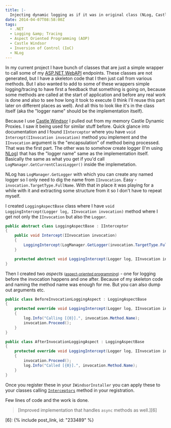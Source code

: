 ```yaml
---
title: |-
  Injecting dynamic logging as if it was in original class (NLog, Castle Dynamic Proxies)
date: 2014-04-07T08:58:00Z
tags:
  - .NET
  - Logging &amp; Tracing
  - Aspect Oriented Programming (AOP)
  - Castle Windsor
  - Inversion of Control (IoC)
  - NLog
---
```

In my current project I have bunch of classes that are just a simple wrapper to call some of my [ASP.NET WebAPI][1] endpoints. These classes are not generated, but I have a skeleton code that I then just call from various methods. But I also wanted to add to some of these wrappers simple logging/tracing to have first a feedback that something is going on, because some methods are called at the start of application and before any real work is done and also to see how long it took to execute (I think I'll reuse this part later on different places as well). And all this to look like it's in the class itself (aka the "logger name" should be the implementation itself).

<!-- excerpt -->

Because I use [Castle Windsor][2] I pulled out from my memory Castle Dynamic Proxies. I saw it being used for similar stuff before. Quick glance into documentation and I found `IInterceptor` where you have `void Intercept(IInvocation invocation)` method you implement and the `IInvocation` argument is the "encapsulation" of method being processed. That was the first part. The other was to somehow create logger (I'm using [NLog][3]) that has the "logger name" same as the implementation itself. Basically the same as what you get if you'd call `LogManager.GetCurrentClassLogger()` inside the implemetation.

NLog has `LogManager.GetLogger` with which you can create any named logger so I only need to dig the name from `IInvocation`. Easy - `invocation.TargetType.FullName`. With that in place it was playing for a while with it and extracting some structure from it so I don't have to repeat myself.

I created `LoggingAspectBase` class where I have `void LoggingIntercept(Logger log, IInvocation invocation)` method where I get not only the `IInvocation` but also the `Logger`.

```csharp
public abstract class LoggingAspectBase : IInterceptor
{
	public void Intercept(IInvocation invocation)
	{
		LoggingIntercept(LogManager.GetLogger(invocation.TargetType.FullName), invocation);
	}

	protected abstract void LoggingIntercept(Logger log, IInvocation invocation);
}
```

Then I created two _aspects_ <small>([aspect-oriented programming][4])</small> - one for logging before the invocation happens and one after. Because of my skeleton code and naming the method name was enough for me. But you can also dump out arguments etc.

```csharp
public class BeforeInvocationLoggingAspect : LoggingAspectBase
{
	protected override void LoggingIntercept(Logger log, IInvocation invocation)
	{
		log.Info("Calling [{0}].", invocation.Method.Name);
		invocation.Proceed();
	}
}
```

```csharp
public class AfterInvocationLoggingAspect : LoggingAspectBase
{
	protected override void LoggingIntercept(Logger log, IInvocation invocation)
	{
		invocation.Proceed();
		log.Info("Called [{0}].", invocation.Method.Name);
	}
}
```

Once you register these in your `IWindsorInstaller` you can apply these to your classes calling [`Interceptors`][5] method in your registration.

Few lines of code and the work is done.

> [Improved implementation that handles `async` methods as well.][6]

[1]: http://www.asp.net/web-api
[2]: http://docs.castleproject.org/Windsor.MainPage.ashx
[3]: http://nlog-project.org/
[4]: http://en.wikipedia.org/wiki/Aspect-oriented_programming
[5]: http://docs.castleproject.org/Windsor.Registering-Interceptors-ProxyOptions.ashx
[6]: {% include post_link, id: "233489" %}